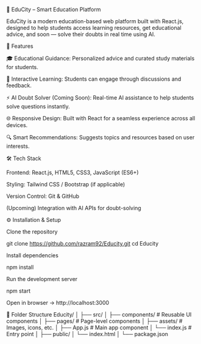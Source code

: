 🧠 EduCity – Smart Education Platform

EduCity is a modern education-based web platform built with React.js, designed to help students access learning resources, get educational advice, and soon — solve their doubts in real time using AI.

🚀 Features

🎓 Educational Guidance: Personalized advice and curated study materials for students.

💬 Interactive Learning: Students can engage through discussions and feedback.

⚡ AI Doubt Solver (Coming Soon): Real-time AI assistance to help students solve questions instantly.

🌐 Responsive Design: Built with React for a seamless experience across all devices.

🔍 Smart Recommendations: Suggests topics and resources based on user interests.

🛠️ Tech Stack

Frontend: React.js, HTML5, CSS3, JavaScript (ES6+)

Styling: Tailwind CSS / Bootstrap (if applicable)

Version Control: Git & GitHub

(Upcoming) Integration with AI APIs for doubt-solving


⚙️ Installation & Setup

Clone the repository

git clone https://github.com/razram92/Educity.git
cd Educity


Install dependencies

npm install


Run the development server

npm start


Open in browser → http://localhost:3000

🧩 Folder Structure
Educity/
│
├── src/
│   ├── components/      # Reusable UI components
│   ├── pages/           # Page-level components
│   ├── assets/          # Images, icons, etc.
│   ├── App.js           # Main app component
│   └── index.js         # Entry point
│
├── public/
│   └── index.html
│
└── package.json
